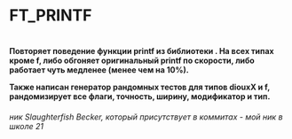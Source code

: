 <h1>FT_PRINTF<h1>
<h4>
Повторяет поведение функции printf из библиотеки <stdio.h>.
На всех типах кроме f, либо обгоняет оригинальный printf по скорости, либо работает чуть медленее (менее чем на 10%).

Также написан генератор рандомных тестов для типов diouxX и f, рандомизирует все флаги, точность, ширину, модификатор и тип.<h4>

<h6>ник Slaughterfish Becker, который присутствует в коммитах - мой ник в школе 21<h6>
